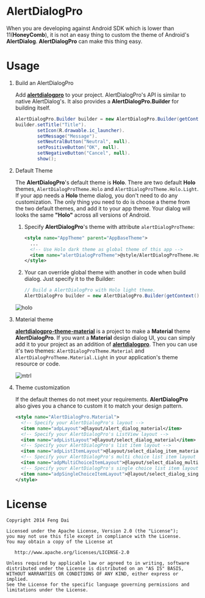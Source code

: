 AlertDialogPro
==============

When you are developing against Android SDK which is lower than 11(**HoneyComb**), it is not an easy thing to custom the theme of Android's **AlertDialog**. **AlertDialogPro** can make this thing easy.



Usage
=====

1. Build an AlertDialogPro

   Add **[alertdialogpro](https://github.com/fengdai/AlertDialogPro/tree/master/alertdialogpro)** to your project.
AlertDialogPro's API is similar to native AlertDialog's. It also provides a **AlertDialogPro.Builder** for building itself.
   ```java
   AlertDialogPro.Builder builder = new AlertDialogPro.Builder(getContext());
   builder.setTitle("Title").
           setIcon(R.drawable.ic_launcher).
           setMessage("Message").
           setNeutralButton("Neutral", null).
           setPositiveButton("OK", null).
           setNegativeButton("Cancel", null).
           show();
   ```

2. Default Theme
   
   The **AlertDialogPro**'s default theme is **Holo**. There are two default **Holo** themes, ```AlertDialogProTheme.Holo``` and ```AlertDialogProTheme.Holo.Light```. If your app needs a **Holo** theme dialog, you don't need to do any customization. The only thing you need to do is choose a theme from the two default themes, and add it to your app theme. Your dialog will looks the same **"Holo"** across all versions of Android.
   1. Specify **AlertDialogPro**'s theme with attribute ```alertDialogProTheme```:

      ```xml
      <style name="AppTheme" parent="AppBaseTheme">
        ...
        <!-- Use Holo dark theme as global theme of this app -->
        <item name="alertDialogProTheme">@style/AlertDialogProTheme.Holo</item>
      </style>
      ```
   2. Your can override global theme with another in code when build dialog. Just specify it to the Builder:

      ```java
      // Build a AlertDialogPro with Holo light theme.
      AlertDialogPro builder = new AlertDialogPro.Builder(getContext(), R.style.AlertDialogProTheme_Holo_Light);
      ```
   
   ![holo](https://github.com/fengdai/AlertDialogPro/blob/master/image/holo_light_dialog_only.png)

3. Material theme

   **[alertdialogpro-theme-material](https://github.com/fengdai/AlertDialogPro/tree/master/alertdialogpro-theme-material)** is a project to make a **Material** theme **AlertDialogPro**. If you want a **Material** design dialog UI, you can simply add it to your project as an addition of **[alertdialogpro](https://github.com/fengdai/AlertDialogPro/tree/master/alertdialogpro)**. Then you can use it's two themes: ```AlertDialogProTheme.Material``` and ```AlertDialogProTheme.Material.Light``` in your application's theme resource or code.
   
   ![mtrl](https://github.com/fengdai/AlertDialogPro/blob/master/image/material_light_dialog_only.png)

4. Theme customization

   If the default themes do not meet your requirements. **AlertDialogPro** also gives you a chance to custom it to match your design pattern.

   ```xml
   <style name="AlertDialogPro.Material">
     <!-- Specify your AlertDialogPro's layout -->
     <item name="adpLayout">@layout/alert_dialog_material</item>
     <!-- Specify your AlertDialogPro's ListView layout -->
     <item name="adpListLayout">@layout/select_dialog_material</item>
     <!-- Specify your AlertDialogPro's list item layout -->
     <item name="adpListItemLayout">@layout/select_dialog_item_material</item>
     <!-- Specify your AlertDialogPro's multi choice list item layout -->
     <item name="adpMultiChoiceItemLayout">@layout/select_dialog_multichoice_material</item>
     <!-- Specify your AlertDialogPro's single choice list item layout -->
     <item name="adpSingleChoiceItemLayout">@layout/select_dialog_singlechoice_material</item>
   </style>
   ```



License
=======

    Copyright 2014 Feng Dai

    Licensed under the Apache License, Version 2.0 (the "License");
    you may not use this file except in compliance with the License.
    You may obtain a copy of the License at

       http://www.apache.org/licenses/LICENSE-2.0

    Unless required by applicable law or agreed to in writing, software
    distributed under the License is distributed on an "AS IS" BASIS,
    WITHOUT WARRANTIES OR CONDITIONS OF ANY KIND, either express or implied.
    See the License for the specific language governing permissions and
    limitations under the License.
